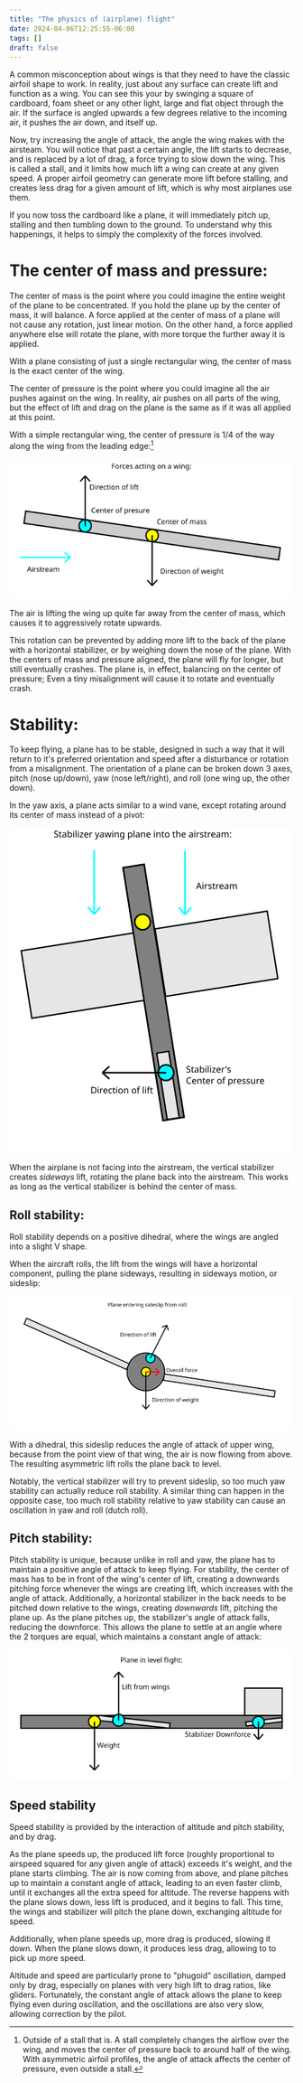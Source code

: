 ```yaml
---
title: "The physics of (airplane) flight"
date: 2024-04-06T12:25:55-06:00
tags: []
draft: false
---
```


A common misconception about wings is that they need to have the classic airfoil shape to work.
In reality, just about any surface can create lift and function as a wing.
You can see this your by swinging a square of cardboard, foam sheet or any other light, large and flat object through the air.
If the surface is angled upwards a few degrees relative to the incoming air, it pushes the air down, and itself up.

Now, try increasing the angle of attack, the angle the wing makes with the airsteam.
You will notice that past a certain angle, the lift starts to decrease, and is replaced by a lot of drag, a force trying to slow down the wing.
This is called a stall, and it limits how much lift a wing can create at any given speed.
A proper airfoil geometry can generate more lift before stalling, and creates less drag for a given amount of lift, which is why most airplanes use them.

If you now toss the cardboard like a plane, it will immediately pitch up, stalling and then tumbling down to the ground.
To understand why this happenings, it helps to simply the complexity of the forces involved.

# The center of mass and pressure:

The center of mass is the point where you could imagine the entire weight of the plane to be concentrated.
If you hold the plane up by the center of mass, it will balance.
A force applied at the center of mass of a plane will not cause any rotation, just linear motion.
On the other hand, a force applied anywhere else will rotate the plane, with more torque the further away it is applied.

With a plane consisting of just a single rectangular wing, the center of mass is the exact center of the wing.

The center of pressure is the point where you could imagine all the air pushes against on the wing.
In reality, air pushes on all parts of the wing, but the effect of lift and drag on the plane is the same as if it was all applied at this point.

With a simple rectangular wing, the center of pressure is 1/4 of the way along the wing from the leading edge:[^cop]

![Forces acting on a wing.](square.png)

The air is lifting the wing up quite far away from the center of mass, which causes it to aggressively rotate upwards.

This rotation can be prevented by adding more lift to the back of the plane with a horizontal stabilizer, or by weighing down the nose of the plane. 
With the centers of mass and pressure aligned, the plane will fly for longer, but still eventually crashes.
The plane is, in effect, balancing on the center of pressure; Even a tiny misalignment will cause it to rotate and eventually crash.

# Stability:

To keep flying, a plane has to be stable, designed in such a way that it will return to it's preferred orientation and speed after a disturbance or rotation from a misalignment.
The orientation of a plane can be broken down 3 axes, pitch (nose up/down), yaw (nose left/right), and roll (one wing up, the other down). 

In the yaw axis, a plane acts similar to a wind vane, except rotating around its center of mass instead of a pivot:

![Lift generated by vertical stabilizer in response to a yaw](yaw.png)

When the airplane is not facing into the airstream, the vertical stabilizer creates *sideways* lift, rotating the plane back into the airstream.
This works as long as the vertical stabilizer is behind the center of mass.

## Roll stability:

Roll stability depends on a positive dihedral, where the wings are angled into a slight V shape.

When the aircraft rolls, the lift from the wings will have a horizontal component, pulling the plane sideways, resulting in sideways motion, or sideslip:

![Illustration of sideslip from a roll.](roll.png)

With a dihedral, this sideslip reduces the angle of attack of upper wing, because from the point view of that wing, the air is now flowing from above.
The resulting asymmetric lift rolls the plane back to level.

Notably, the vertical stabilizer will try to prevent sideslip, so too much yaw stability can actually reduce roll stability.
A similar thing can happen in the opposite case, too much roll stability relative to yaw stability can cause an oscillation in yaw and roll (dutch roll).

## Pitch stability:

Pitch stability is unique, because unlike in roll and yaw, the plane has to maintain a positive angle of attack to keep flying.
For stability, the center of mass has to be in front of the wing's center of lift, creating a downwards pitching force whenever the wings are creating lift, which increases with the angle of attack.
Additionally, a horizontal stabilizer in the back needs to be pitched down relative to the wings, creating *downwards* lift, pitching the plane up.
As the plane pitches up, the stabilizer's angle of attack falls, reducing the downforce.
This allows the plane to settle at an angle where the 2 torques are equal, which maintains a constant angle of attack:

![Forces on the wings and stabilizer.](pitch.png)

## Speed stability

Speed stability is provided by the interaction of altitude and pitch stability, and by drag.

As the plane speeds up, the produced lift force (roughly proportional to airspeed squared for any given angle of attack) exceeds it's weight, and the plane starts climbing.
The air is now coming from above, and plane pitches up to maintain a constant angle of attack, leading to an even faster climb, until it exchanges all the extra speed for altitude.
The reverse happens with the plane slows down, less lift is produced, and it begins to fall.
This time, the wings and stabilizer will pitch the plane down, exchanging altitude for speed.

Additionally, when plane speeds up, more drag is produced, slowing it down.
When the plane slows down, it produces less drag, allowing to to pick up more speed.

Altitude and speed are particularly prone to "phugoid" oscillation, damped only by drag, especially on planes with very high lift to drag ratios, like gliders.
Fortunately, the constant angle of attack allows the plane to keep flying even during oscillation, and the oscillations are also very slow, allowing correction by the pilot.

[^cop]: Outside of a stall that is. A stall completely changes the airflow over the wing, and moves the center of pressure back to around half of the wing. With asymmetric airfoil profiles, the angle of attack affects the center of pressure, even outside a stall.
